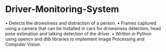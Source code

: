 # Driver-Monitoring-System
• Detects the drowsiness and distraction of a person. 
• Frames captured using a camera that can be installed in cars for drowsiness detection, head pose estimation and talking detection of the driver. 
• Written in Python using opencv and dlib libraries to implement Image Processing and Computer Vision.

